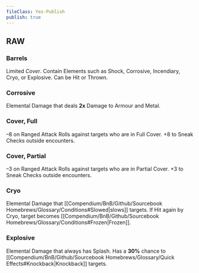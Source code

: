 ```yaml
---
fileClass: Yes-Publish
publish: true
---
```


## RAW

### Barrels

Limited *Cover*. Contain Elements such as Shock, Corrosive, Incendiary, Cryo, or Explosive. 
Can be Hit or Thrown.

### Corrosive

Elemental Damage that deals **2x** Damage to Armour and Metal.

### Cover, Full

–8 on Ranged Attack Rolls against targets who are in Full Cover. 
+8 to Sneak Checks outside encounters.

### Cover, Partial

–3 on Ranged Attack Rolls against targets who are in Partial Cover. 
+3 to Sneak Checks outside encounters.

### Cryo

Elemental Damage that [[Compendium/BnB/Github/Sourcebook Homebrews/Glossary/Conditions#Slowed|slows]] targets. 
If Hit again by Cryo, target becomes [[Compendium/BnB/Github/Sourcebook Homebrews/Glossary/Conditions#Frozen|Frozen]].

### Explosive

Elemental Damage that always has Splash. 
Has a **30%** chance to [[Compendium/BnB/Github/Sourcebook Homebrews/Glossary/Quick Effects#Knockback|Knockback]] targets.

